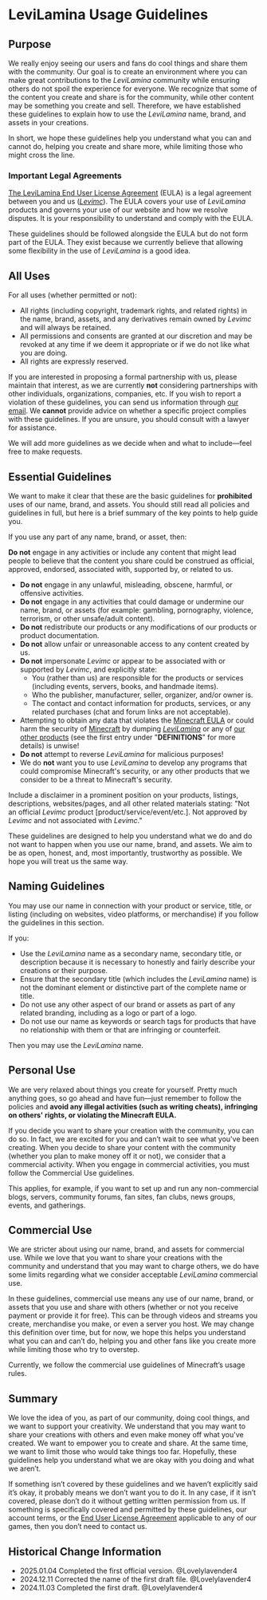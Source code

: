 # LeviLamina Usage Guidelines

## Purpose

We really enjoy seeing our users and fans do cool things and share them with the community. Our goal is to create an environment where you can make great contributions to the *LeviLamina* community while ensuring others do not spoil the experience for everyone. We recognize that some of the content you create and share is for the community, while other content may be something you create and sell. Therefore, we have established these guidelines to explain how to use the *LeviLamina* name, brand, and assets in your creations.

In short, we hope these guidelines help you understand what you can and cannot do, helping you create and share more, while limiting those who might cross the line.

### Important Legal Agreements

[The LeviLamina End User License Agreement](../../../EULA.en.md) (EULA) is a legal agreement between you and us ([*Levimc*](https://github.com/Levimc)). The EULA covers your use of *LeviLamina* products and governs your use of our website and how we resolve disputes. It is your responsibility to understand and comply with the EULA.

These guidelines should be followed alongside the EULA but do not form part of the EULA. They exist because we currently believe that allowing some flexibility in the use of *LeviLamina* is a good idea.

## All Uses

For all uses (whether permitted or not):

- All rights (including copyright, trademark rights, and related rights) in the name, brand, assets, and any derivatives remain owned by *Levimc* and will always be retained.
- All permissions and consents are granted at our discretion and may be revoked at any time if we deem it appropriate or if we do not like what you are doing.
- All rights are expressly reserved.

If you are interested in proposing a formal partnership with us, please maintain that interest, as we are currently **not** considering partnerships with other individuals, organizations, companies, etc. If you wish to report a violation of these guidelines, you can send us information through [our email](feedback@levimc.org). We **cannot** provide advice on whether a specific project complies with these guidelines. If you are unsure, you should consult with a lawyer for assistance.

We will add more guidelines as we decide when and what to include—feel free to make requests.

## Essential Guidelines

We want to make it clear that these are the basic guidelines for **prohibited** uses of our name, brand, and assets. You should still read all policies and guidelines in full, but here is a brief summary of the key points to help guide you.

If you use any part of any name, brand, or asset, then:

**Do not** engage in any activities or include any content that might lead people to believe that the content you share could be construed as official, approved, endorsed, associated with, supported by, or related to us.

- **Do not** engage in any unlawful, misleading, obscene, harmful, or offensive activities.
- **Do not** engage in any activities that could damage or undermine our name, brand, or assets (for example: gambling, pornography, violence, terrorism, or other unsafe/adult content).
- **Do not** redistribute our products or any modifications of our products or product documentation.
- **Do not** allow unfair or unreasonable access to any content created by us.
- **Do not** impersonate *Levimc* or appear to be associated with or supported by *Levimc*, and explicitly state:
  - You (rather than us) are responsible for the products or services (including events, servers, books, and handmade items).
  - Who the publisher, manufacturer, seller, organizer, and/or owner is.
  - The contact and contact information for products, services, or any related purchases (chat and forum links are not acceptable).
- Attempting to obtain any data that violates the [Minecraft EULA](https://www.minecraft.net/en-us/eula) or could harm the security of [Minecraft](https://www.minecraft.net/) by dumping [*LeviLamina*](https://github.com/LiteLDev/LeviLamina) or any of [our other products](https://github.com/orgs/LiteLDev/repositories) (see the first entry under "**DEFINITIONS**" for more details) is unwise!
- **Do not** attempt to reverse *LeviLamina* for malicious purposes!
- We do **not** want you to use *LeviLamina* to develop any programs that could compromise Minecraft's security, or any other products that we consider to be a threat to Minecraft's security.

Include a disclaimer in a prominent position on your products, listings, descriptions, websites/pages, and all other related materials stating: "Not an official *Levimc* product [product/service/event/etc.]. Not approved by *Levimc* and not associated with *Levimc*."

These guidelines are designed to help you understand what we do and do not want to happen when you use our name, brand, and assets. We aim to be as open, honest, and, most importantly, trustworthy as possible. We hope you will treat us the same way.

## Naming Guidelines

You may use our name in connection with your product or service, title, or listing (including on websites, video platforms, or merchandise) if you follow the guidelines in this section.

If you:

- Use the *LeviLamina* name as a secondary name, secondary title, or description because it is necessary to honestly and fairly describe your creations or their purpose.
- Ensure that the secondary title (which includes the *LeviLamina* name) is not the dominant element or distinctive part of the complete name or title.
- Do not use any other aspect of our brand or assets as part of any related branding, including as a logo or part of a logo.
- Do not use our name as keywords or search tags for products that have no relationship with them or that are infringing or counterfeit.

Then you may use the *LeviLamina* name.

## Personal Use

We are very relaxed about things you create for yourself. Pretty much anything goes, so go ahead and have fun—just remember to follow the policies and **avoid any illegal activities (such as writing cheats), infringing on others' rights, or violating the Minecraft EULA.**

If you decide you want to share your creation with the community, you can do so. In fact, we are excited for you and can’t wait to see what you've been creating. When you decide to share your content with the community (whether you plan to make money off it or not), we consider that a commercial activity. When you engage in commercial activities, you must follow the Commercial Use guidelines.

This applies, for example, if you want to set up and run any non-commercial blogs, servers, community forums, fan sites, fan clubs, news groups, events, and gatherings.

## Commercial Use

We are stricter about using our name, brand, and assets for commercial use. While we love that you want to share your creations with the community and understand that you may want to charge others, we do have some limits regarding what we consider acceptable *LeviLamina* commercial use.

In these guidelines, commercial use means any use of our name, brand, or assets that you use and share with others (whether or not you receive payment or provide it for free). This can be through videos and streams you create, merchandise you make, or even a server you host. We may change this definition over time, but for now, we hope this helps you understand what you can and can’t do, helping you and other fans like you create more while limiting those who try to overstep.

Currently, we follow the commercial use guidelines of Minecraft’s usage rules.

## Summary

We love the idea of you, as part of our community, doing cool things, and we want to support your creativity. We understand that you may want to share your creations with others and even make money off what you've created. We want to empower you to create and share. At the same time, we want to limit those who would take things too far. Hopefully, these guidelines help you understand what we are okay with you doing and what we aren’t.

If something isn’t covered by these guidelines and we haven’t explicitly said it’s okay, it probably means we don’t want you to do it. In any case, if it isn’t covered, please don’t do it without getting written permission from us. If something is specifically covered and permitted by these guidelines, our account terms, or the [End User License Agreement](../../../EULA.en.md) applicable to any of our games, then you don’t need to contact us.

## Historical Change Information

- 2025.01.04 Completed the first official version. @Lovelylavender4
- 2024.12.11 Corrected the name of the first draft file. @Lovelylavender4
- 2024.11.03 Completed the first draft. @Lovelylavender4
